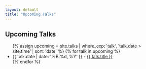 ```yaml
---
layout: default
title: "Upcoming Talks"
---
```


<h2>Upcoming Talks</h2>
<ul>
  {% assign upcoming = site.talks | where_exp: 'talk', 'talk.date > site.time' | sort: 'date' %}
  {% for talk in upcoming %}
  <li>{{ talk.date | date: '%B %d, %Y' }} - <a href="{{ talk.url }}">{{ talk.title }}</a></li>
  {% endfor %}
</ul>
